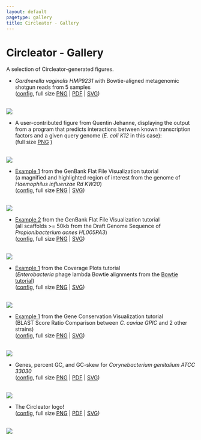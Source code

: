 ```yaml
---
layout: default
pagetype: gallery
title: Circleator - Gallery
---
```


# Circleator - Gallery

A selection of Circleator-generated figures.

* *Gardnerella vaginalis HMP9231* with Bowtie-aligned metagenomic shotgun reads from 5 samples  
([config][c1], full size <a href='images/CP002725-2-5000.png'>PNG</a>&nbsp;|&nbsp;<a href='images/CP002725-2.pdf'>PDF</a>&nbsp;|&nbsp;<a href='images/CP002725-2.svg'>SVG</a>)
<br clear='both'>
<img src='images/CP002725-2-420.png' class='gallery'>

* A user-contributed figure from Quentin Jehanne, displaying the output from a program that
predicts interactions between known transcription factors and a given query genome (*E. coli K12* in this case):  
(full size <a href='gallery/EcoliK12.png'>PNG</a> )
<br clear='both'>
<img src='gallery/EcoliK12-400.png' class='gallery'>

* [Example 1][gb_ex1] from the GenBank Flat File Visualization tutorial  
(a magnified and highlighted region of interest from the genome of _Haemophilus influenzae Rd KW20_)  
([config][gb_ex1_conf], full size <a href='tutorials/gb_annotation/hinf-explore-region-1-3000.png'>PNG</a>&nbsp;|&nbsp;<a href='tutorials/gb_annotation/hinf-explore-region-1.svg'>SVG</a>)
<br clear='both'>
<img src='tutorials/gb_annotation/hinf-explore-region-1-400.png' class='gallery'>

* [Example 2][gb_ex2] from the GenBank Flat File Visualization tutorial  
(all scaffolds &gt;= 50kb from the Draft Genome Sequence of _Propionibacterium acnes HL005PA3_)  
([config][gb_ex2_conf], full size <a href='tutorials/gb_annotation/pa-no-short-scaffolds-plus-3000.png'>PNG</a>&nbsp;|&nbsp;<a href='tutorials/gb_annotation/pa-no-short-scaffolds-plus.svg'>SVG</a>)
<br clear='both'>
<img src='tutorials/gb_annotation/pa-no-short-scaffolds-plus-400.png' class='gallery'>

* [Example 1][cp_ex1] from the Coverage Plots tutorial  
(*Enterobacteria* phage lambda Bowtie alignments from the [Bowtie tutorial][bt2_ex])  
([config][cp_ex1_conf], full size <a href='tutorials/coverage_plots/coverage-ex1-gb-cl-3000.png'>PNG</a>&nbsp;|&nbsp;<a href='tutorials/coverage_plots/coverage-ex1-gb-cl.svg'>SVG</a>)
<br clear='both'>
<img src='tutorials/coverage_plots/coverage-ex1-gb-cl-400.png' class='gallery'>

* [Example 1][cv_ex1] from the Gene Conservation Visualization tutorial  
(BLAST Score Ratio Comparison between *C. caviae GPIC* and 2 other strains)  
([config][cv_ex1_conf], full size <a href='tutorials/gene_conservation/bsr-3-3000.png'>PNG</a>&nbsp;|&nbsp;<a href='tutorials/gene_conservation/bsr-3.svg'>SVG</a>)
<br clear='both'>
<img src='tutorials/gene_conservation/bsr-3-400.png' class='gallery'>

* Genes, percent GC, and GC-skew for *Corynebacterium genitalium ATCC 33030*  
([config][c2], full size <a href='images/CM000961-genes-percentGC-GCskew-1-5000.png'>PNG</a>&nbsp;|&nbsp;<a href='images/CM000961-genes-percentGC-GCskew-1-5000.pdf'>PDF</a>&nbsp;|&nbsp;<a href='images/CM000961-genes-percentGC-GCskew-1-5000.svg'>SVG</a>)
<br clear='both'>
<img src='images/CM000961-genes-percentGC-GCskew-1-400.png' class='gallery'>

* The Circleator logo!  
([config][c3], full size <a href='images/logo-2-5000.png'>PNG</a>&nbsp;|&nbsp;<a href='images/logo-2.pdf'>PDF</a>&nbsp;|&nbsp;<a href='images/logo-2.svg'>SVG</a>)
<br clear='both'>
<img src='images/logo-2-400.png' class='gallery'>

[c1]: {{site.baseurl}}/gallery/CP002725-2.cfg
[c2]: {{site.baseurl}}/gallery/genes-percentGC-GCskew-1.cfg
[c3]: {{site.baseurl}}/gallery/logo-2.cfg
[gb_ex1]: {{site.baseurl}}/tutorials/gb_annotation.html#ex1
[gb_ex2]: {{site.baseurl}}/tutorials/gb_annotation.html#ex2
[cp_ex1]: {{site.baseurl}}/tutorials/coverage_plots.html#ex1
[cv_ex1]: {{site.baseurl}}/tutorials/gene_conservation.html#ex1
[gb_ex1_conf]: {{site.baseurl}}/tutorials/gb_annotation/explore-region-1.txt
[gb_ex2_conf]: {{site.baseurl}}/tutorials/gb_annotation/scaffolds-and-genes-plus.txt
[cp_ex1_conf]: {{site.baseurl}}/tutorials/coverage_plots/coverage-ex1.txt
[cv_ex1_conf]: {{site.baseurl}}/tutorials/gene_conservation/bsr-3.txt
[bt2_ex]: http://bowtie-bio.sourceforge.net/bowtie2/manual.shtml#getting-started-with-bowtie-2-lambda-phage-example
